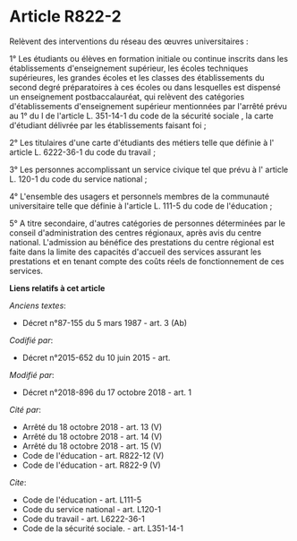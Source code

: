 # Article R822-2

Relèvent des interventions du réseau des œuvres universitaires :

1° Les étudiants ou élèves en formation initiale ou continue inscrits dans les établissements d'enseignement supérieur, les
écoles techniques supérieures, les grandes écoles et les classes des établissements du second degré préparatoires à ces
écoles ou dans lesquelles est dispensé un enseignement postbaccalauréat, qui relèvent des catégories d'établissements
d'enseignement supérieur mentionnées par l'arrêté prévu au  1° du I de l'article L. 351-14-1 du code de la sécurité sociale ,
la carte d'étudiant délivrée par les établissements faisant foi ;

2° Les titulaires d'une carte d'étudiants des métiers telle que définie à l' article L. 6222-36-1 du code du travail ;

3° Les personnes accomplissant un service civique tel que prévu à l' article L. 120-1 du code du service national ;

4° L'ensemble des usagers et personnels membres de la communauté universitaire telle que définie à l'article L. 111-5 du code
de l'éducation ;

5° A titre secondaire, d'autres catégories de personnes déterminées par le conseil d'administration des centres régionaux,
après avis du centre national. L'admission au bénéfice des prestations du centre régional est faite dans la limite des
capacités d'accueil des services assurant les prestations et en tenant compte des coûts réels de fonctionnement de ces
services.

**Liens relatifs à cet article**

_Anciens textes_:

  - Décret n°87-155 du 5 mars 1987 - art. 3 (Ab)

_Codifié par_:

  - Décret n°2015-652 du 10 juin 2015 - art.

_Modifié par_:

  - Décret n°2018-896 du 17 octobre 2018 - art. 1

_Cité par_:

  - Arrêté du 18 octobre 2018 - art. 13 (V)
  - Arrêté du 18 octobre 2018 - art. 14 (V)
  - Arrêté du 18 octobre 2018 - art. 15 (V)
  - Code de l'éducation - art. R822-12 (V)
  - Code de l'éducation - art. R822-9 (V)

_Cite_:

  - Code de l'éducation - art. L111-5
  - Code du service national - art. L120-1
  - Code du travail - art. L6222-36-1
  - Code de la sécurité sociale. - art. L351-14-1
